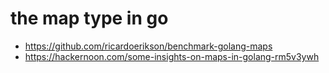 # the map type in go

* https://github.com/ricardoerikson/benchmark-golang-maps
* https://hackernoon.com/some-insights-on-maps-in-golang-rm5v3ywh
